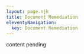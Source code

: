 ```yaml
---
layout: page.njk
title: Document Remediation
eleventyNavigation:
  key: Document Remediation
---
```


content pending
